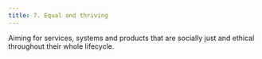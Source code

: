 ```yaml
---
title: 7. Equal and thriving
---
```


Aiming for services, systems and products that are socially just and ethical throughout their whole lifecycle.
